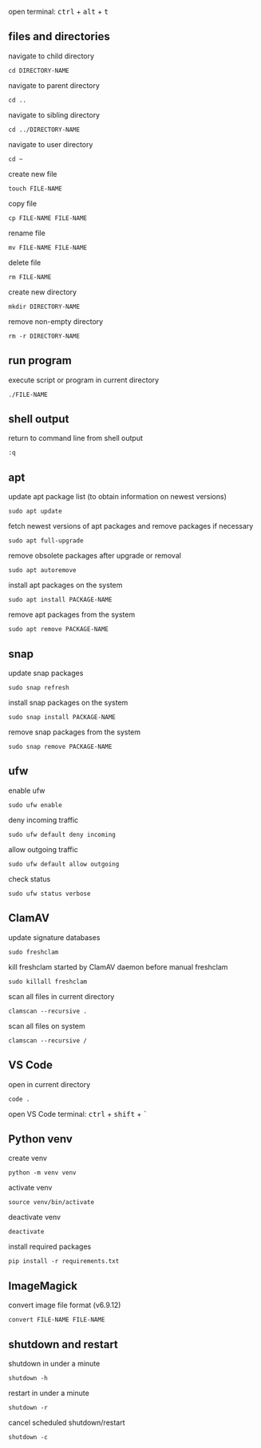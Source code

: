open terminal: <kbd>ctrl</kbd> + <kbd>alt</kbd> + <kbd>t</kbd>
## files and directories
navigate to child directory
```shell
cd DIRECTORY-NAME
```
navigate to parent directory
```shell
cd ..
```
navigate to sibling directory
```shell
cd ../DIRECTORY-NAME
```
navigate to user directory
```shell
cd ~
```
create new file
```shell
touch FILE-NAME
```
copy file
```shell
cp FILE-NAME FILE-NAME
```
rename file
```shell
mv FILE-NAME FILE-NAME
```
delete file
```shell
rm FILE-NAME
```
create new directory
```shell
mkdir DIRECTORY-NAME
```
remove non-empty directory
```shell
rm -r DIRECTORY-NAME
```
## run program
execute script or program in current directory
```shell
./FILE-NAME
```
## shell output
return to command line from shell output
```shell
:q
```
## apt
update apt package list (to obtain information on newest versions)
```shell
sudo apt update
```
fetch newest versions of apt packages and remove packages if necessary
```shell
sudo apt full-upgrade
```
remove obsolete packages after upgrade or removal
```shell
sudo apt autoremove
```
install apt packages on the system
```shell
sudo apt install PACKAGE-NAME
```
remove apt packages from the system
```shell
sudo apt remove PACKAGE-NAME
```
## snap
update snap packages
```shell
sudo snap refresh
```
install snap packages on the system
```shell
sudo snap install PACKAGE-NAME
```
remove snap packages from the system
```shell
sudo snap remove PACKAGE-NAME
```
## ufw
enable ufw
```shell
sudo ufw enable
```
deny incoming traffic
```shell
sudo ufw default deny incoming
```
allow outgoing traffic
```shell
sudo ufw default allow outgoing
```
check status
```shell
sudo ufw status verbose
```
## ClamAV
update signature databases
```shell
sudo freshclam
```
kill freshclam started by ClamAV daemon before manual freshclam
```shell
sudo killall freshclam
```
scan all files in current directory
```shell
clamscan --recursive .
```
scan all files on system
```shell
clamscan --recursive /
```
## VS Code
open in current directory
```shell
code .
```
open VS Code terminal: <kbd>ctrl</kbd> + <kbd>shift</kbd> + <kbd>`</kbd>
## Python venv
create venv
```shell
python -m venv venv
```
activate venv
```shell
source venv/bin/activate
```
deactivate venv
```shell
deactivate
```
install required packages
```shell
pip install -r requirements.txt
```
## ImageMagick
convert image file format (v6.9.12)
```shell
convert FILE-NAME FILE-NAME
```
## shutdown and restart
shutdown in under a minute
```shell
shutdown -h
```
restart in under a minute
```shell
shutdown -r
```
cancel scheduled shutdown/restart
```shell
shutdown -c
```